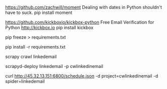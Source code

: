 
https://github.com/zachwill/moment
Dealing with dates in Python shouldn't have to suck.
pip install moment


https://github.com/kickboxio/kickbox-python
Free Email Verification for Python http://kickbox.io
pip install kickbox

pip freeze > requirements.txt

pip install -r requirements.txt

scrapy crawl linkedemail


scrapyd-deploy linkedemail -p cwlinkedinemail

curl http://45.32.13.151:6800/schedule.json -d project=cwlinkedinemail -d spider=linkedemail

